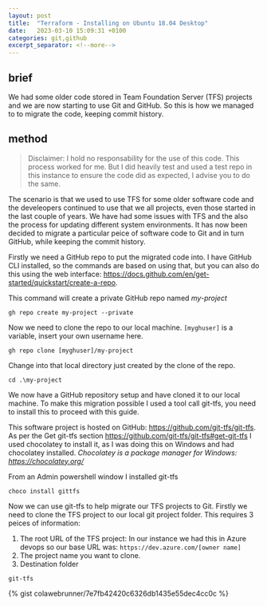 ```yaml
---
layout: post
title:  "Terraform - Installing on Ubuntu 18.04 Desktop"
date:   2023-03-10 15:09:31 +0100
categories: git,github
excerpt_separator: <!--more-->
---
```

## brief

We had some older code stored in Team Foundation Server (TFS) projects and we are now starting to use Git and GitHub. So this is how we managed to to migrate the code, keeping commit history.
<!--more-->

## method

> Disclaimer: I hold no responsability for the use of this code. This process worked for me. But I did heavily test and used a test repo in this instance to ensure the code did as expected, I advise you to do the same.

The scenario is that we used to use TFS for some older software code and the develeopers continued to use that we all projects, even those started in the last couple of years. We have had some issues with TFS and the also the process for updating different system environments. It has now been decided to migrate a particular peice of software code to Git and in turn GitHub, while keeping the commit history.

Firstly we need a GitHub repo to put the migrated code into. I have GitHub CLI installed, so the commands are based on using that, but you can also do this using the web interface: <https://docs.github.com/en/get-started/quickstart/create-a-repo>.

This command will create a private GitHub repo named *my-project*

`gh repo create my-project --private`

Now we need to clone the repo to our local machine. `[myghuser]` is a variable, insert your own username here.

`gh repo clone [myghuser]/my-project`

Change into that local directory just created by the clone of the repo.

`cd .\my-project`

We now have a GitHub repository setup and have cloned it to our local machine. To make this migration possible I used a tool call git-tfs, you need to install this to proceed with this guide.

This software project is hosted on GitHub: <https://github.com/git-tfs/git-tfs>. As per the Get git-tfs section <https://github.com/git-tfs/git-tfs#get-git-tfs> I used chocolatey to install it, as I was doing this on Windows and had chocolatey installed. *Chocolatey is a package manager for Windows: <https://chocolatey.org/>*

From an Admin powershell window I installed git-tfs

`choco install gittfs`

Now we can use git-tfs to help migrate our TFS projects to Git. Firstly we need to clone the TFS project to our local git project folder. This requires 3 peices of information:

1. The root URL of the TFS project: In our instance we had this in Azure devops so our base URL was: `https://dev.azure.com/[owner name]`
2. The project name you want to clone.
3. Destination folder

`git-tfs `

{% gist colawebrunner/7e7fb42420c6326db1435e55dec4cc0c %}